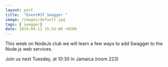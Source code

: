 ```yaml
---
layout: post
title:  "Event#37 Swagger "
image: /images/default.jpg
tags: [ swagger]
date: 2019-04-11 15:54:00 +0200
---
```


This week on NodeJs club we will learn a few ways to add Swagger to the Node.js web services.[]()

Join us next Tuesday, at 10:30 in Jamaica (room 223)

